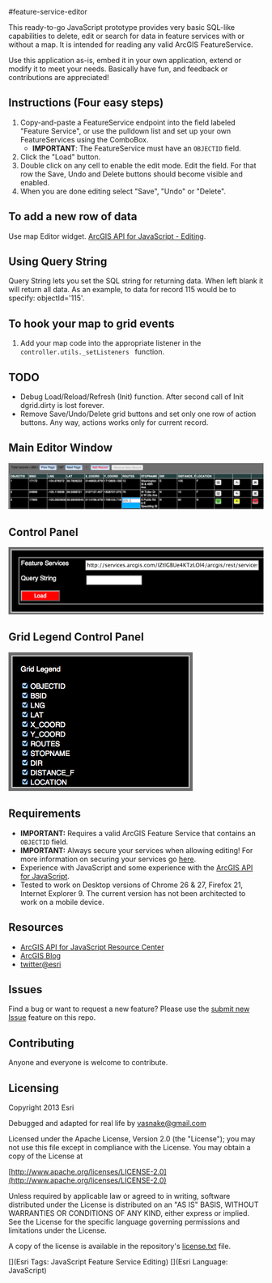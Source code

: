 #feature-service-editor

This ready-to-go JavaScript prototype provides very basic SQL-like capabilities to delete, edit or search for data in feature services with or without a map. It is intended for reading any valid ArcGIS FeatureService.

Use this application as-is, embed it in your own application, extend or modify it to meet your needs. Basically have fun, and feedback or contributions are appreciated!

## Instructions (Four easy steps)

1. Copy-and-paste a FeatureService endpoint into the field labeled "Feature Service", or use the pulldown list and set up your own FeatureServices using the ComboBox.
	* **IMPORTANT**: The FeatureService must have an <code>OBJECTID</code> field.
2. Click the "Load" button.
3. Double click on any cell to enable the edit mode. Edit the field. For that row the Save, Undo and Delete buttons should become visible and enabled.
4. When you are done editing select "Save", "Undo" or "Delete".

## To add a new row of data

Use map Editor widget.
[ArcGIS API for JavaScript - Editing](https://developers.arcgis.com/en/javascript/jshelp/inside_editing.html).

## Using Query String

Query String lets you set the SQL string for returning data. When left blank it will return all data. As an example, to data for record 115 would be to specify: objectId='115'.

## To hook your map to grid events

1. Add your map code into the appropriate listener in the <code>controller.utils._setListeners </code> function.

## TODO

- Debug Load/Reload/Refresh (Init) function. After second call of Init dgrid.dirty is lost forever.
- Remove Save/Undo/Delete grid buttons and set only one row of action buttons. Any way, actions works only for current record.

## Main Editor Window

![](screenshot.png)

## Control Panel

![](screenshot2.png)

## Grid Legend Control Panel

![](screenshot3.png)

## Requirements

* **IMPORTANT:** Requires a valid ArcGIS Feature Service that contains an <code>OBJECTID</code> field.
* **IMPORTANT:** Always secure your services when allowing editing! For more information on securing your services go [here](https://developers.arcgis.com/en/authentication/user-logins.html).
* Experience with JavaScript and some experience with the [ArcGIS API for JavaScript](https://developers.arcgis.com/en/javascript/).
* Tested to work on Desktop versions of Chrome 26 & 27, Firefox 21, Internet Explorer 9. The current version has not been architected to work on a mobile device.

## Resources

* [ArcGIS API for JavaScript Resource Center](https://developers.arcgis.com/en/javascript/)
* [ArcGIS Blog](http://blogs.esri.com/esri/arcgis/)
* [twitter@esri](http://twitter.com/esri)

## Issues

Find a bug or want to request a new feature?  Please use the [submit new Issue](https://github.com/vasnake/feature-service-editor-js/issues/new) feature on this repo.

## Contributing

Anyone and everyone is welcome to contribute.

## Licensing
Copyright 2013 Esri

Debugged and adapted for real life by vasnake@gmail.com

Licensed under the Apache License, Version 2.0 (the "License");
you may not use this file except in compliance with the License.
You may obtain a copy of the License at

[http://www.apache.org/licenses/LICENSE-2.0](http://www.apache.org/licenses/LICENSE-2.0)

Unless required by applicable law or agreed to in writing, software
distributed under the License is distributed on an "AS IS" BASIS,
WITHOUT WARRANTIES OR CONDITIONS OF ANY KIND, either express or implied.
See the License for the specific language governing permissions and
limitations under the License.

A copy of the license is available in the repository's [license.txt]( https://raw.github.com/andygup/feature-service-editor/master/license.txt) file.

[](Esri Tags: JavaScript Feature Service Editing)
[](Esri Language: JavaScript)
